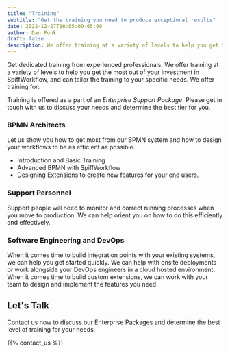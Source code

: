 ```yaml
---
title: "Training"
subtitle: "Get the training you need to produce exceptional results"
date: 2022-12-27T16:05:00-05:00
author: Dan Funk
draft: false
description: We offer training at a variety of levels to help you get the most out of your investment in SpiffWorkflow.
---
```



Get dedicated training from experienced professionals.
We offer training at a variety of levels to help you get the most out of your investment in SpiffWorkflow, and can tailor the training to your specific needs.
We offer training for:

Training is offered as a part of an *Enterprise Support Package*.
Please get in touch with us to discuss your needs and determine the best tier for you.

### BPMN Architects

Let us show you how to get most from our BPMN system and how to design your workflows to be as efficient as possible.  
* Introduction and Basic Training
* Advanced BPMN with SpiffWorkflow
* Designing Extensions to create new features for your end users.

### Support Personnel

Support people will need to monitor and correct running processes when you move to production.
We can help orient you on how to do this efficiently and effectively.

### Software Engineering and DevOps

When it comes time to build integration points with your existing systems, we can help you get started quickly.
We can help with onsite deployments or work alongside your DevOps engineers in a cloud hosted environment.
When it comes time to build custom extensions, we can work with your team to design and implement the features you need.

## Let's Talk

Contact us now to discuss our Enterprise Packages and determine the best level of training for your needs.

{{% contact_us %}}
